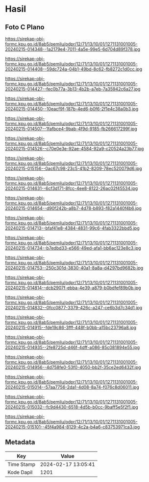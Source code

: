 # Hasil

## Foto C Plano

https://sirekap-obj-formc.kpu.go.id/8ab5/pemilu/pdpr/12/71/13/10/01/1271131001005-20240215-014348--1a2179e4-7011-4a5e-99e5-6d704d89f378.jpg

https://sirekap-obj-formc.kpu.go.id/8ab5/pemilu/pdpr/12/71/13/10/01/1271131001005-20240215-014408--59dc724a-04b1-49bd-8c62-fb8272c1d0cc.jpg

https://sirekap-obj-formc.kpu.go.id/8ab5/pemilu/pdpr/12/71/13/10/01/1271131001005-20240215-014427--fec0b77a-3b13-4b2b-a7eb-7a35942c6a27.jpg

https://sirekap-obj-formc.kpu.go.id/8ab5/pemilu/pdpr/12/71/13/10/01/1271131001005-20240215-014450--10eacf9f-187b-4ed6-b0f6-2f1e4c38a0b3.jpg

https://sirekap-obj-formc.kpu.go.id/8ab5/pemilu/pdpr/12/71/13/10/01/1271131001005-20240215-014507--1fafbce4-9bab-4f9d-9185-fb266617299f.jpg

https://sirekap-obj-formc.kpu.go.id/8ab5/pemilu/pdpr/12/71/13/10/01/1271131001005-20240215-014526--c70e0e3e-92ae-4584-92a9-c20524a23b77.jpg

https://sirekap-obj-formc.kpu.go.id/8ab5/pemilu/pdpr/12/71/13/10/01/1271131001005-20240215-015156--0ac67c98-23c5-41b2-8209-78ec520079d6.jpg

https://sirekap-obj-formc.kpu.go.id/8ab5/pemilu/pdpr/12/71/13/10/01/1271131001005-20240215-014631--6cf3d171-8fcc-4ee8-8122-26ac02f45534.jpg

https://sirekap-obj-formc.kpu.go.id/8ab5/pemilu/pdpr/12/71/13/10/01/1271131001005-20240215-014654--d90f242b-a8b7-4d78-b893-f82a1440f4b6.jpg

https://sirekap-obj-formc.kpu.go.id/8ab5/pemilu/pdpr/12/71/13/10/01/1271131001005-20240215-014713--bfaf41e8-4384-4831-99c6-4fab3322bbd5.jpg

https://sirekap-obj-formc.kpu.go.id/8ab5/pemilu/pdpr/12/71/13/10/01/1271131001005-20240215-014734--b7edbd33-e566-49ed-afa1-bb6ac123e8c3.jpg

https://sirekap-obj-formc.kpu.go.id/8ab5/pemilu/pdpr/12/71/13/10/01/1271131001005-20240215-014753--250c301d-3830-40a1-8a8a-d4297bd9682b.jpg

https://sirekap-obj-formc.kpu.go.id/8ab5/pemilu/pdpr/12/71/13/10/01/1271131001005-20240215-014814--dcb2907f-ebba-4e39-a879-b0bdfef89b0b.jpg

https://sirekap-obj-formc.kpu.go.id/8ab5/pemilu/pdpr/12/71/13/10/01/1271131001005-20240215-014832--0fcc0877-3379-426c-a247-ce6b3d7c34d1.jpg

https://sirekap-obj-formc.kpu.go.id/8ab5/pemilu/pdpr/12/71/13/10/01/1271131001005-20240215-014915--fde19c86-3fff-448f-b0bb-a15bc23796a8.jpg

https://sirekap-obj-formc.kpu.go.id/8ab5/pemilu/pdpr/12/71/13/10/01/1271131001005-20240215-014935--2fe8725d-d46f-4dff-a086-85c081894e55.jpg

https://sirekap-obj-formc.kpu.go.id/8ab5/pemilu/pdpr/12/71/13/10/01/1271131001005-20240215-014956--4d758fe0-53f0-4050-bb2f-35ce2ed6432f.jpg

https://sirekap-obj-formc.kpu.go.id/8ab5/pemilu/pdpr/12/71/13/10/01/1271131001005-20240215-015014--57aa7756-2da1-4d08-8a74-f076c8d06011.jpg

https://sirekap-obj-formc.kpu.go.id/8ab5/pemilu/pdpr/12/71/13/10/01/1271131001005-20240215-015032--fc9d4430-6518-4d5b-b0cc-9baff5e5f2f1.jpg

https://sirekap-obj-formc.kpu.go.id/8ab5/pemilu/pdpr/12/71/13/10/01/1271131001005-20240215-015101--45f4a984-8129-4c2a-b4a6-c83753971ca3.jpg


## Metadata

| Key        | Value               |
| ---------- | ------------------- |
| Time Stamp | 2024-02-17 13:05:41 |
| Kode Dapil | 1201                |



